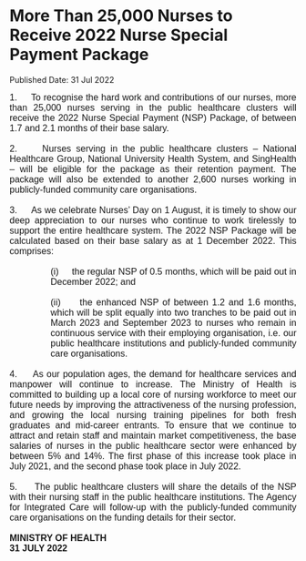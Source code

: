 <html>
    <meta http-equiv="Content-Type" content="text/html; charset=utf-8"/>
    <meta charset="utf-8"/>
    <title>More Than 25,000 Nurses to Receive 2022 Nurse Special Payment Package</title>
    <body><h1>More Than 25,000 Nurses to Receive 2022 Nurse Special Payment Package</h1>
    <p>Published Date: 31 Jul 2022</p> <p style="margin: 0in; font-size: 11pt; font-family: Calibri, sans-serif; text-align: justify;"><span style="font-size: 16px; font-family: Arial;">1.&nbsp; &nbsp; &nbsp;To recognise the hard work and contributions of our nurses, more than 25,000 nurses serving in the public healthcare clusters will receive the 2022 Nurse Special Payment (NSP) Package, of between 1.7 and 2.1 months of their base salary.</span></p><p style="margin: 0in; font-size: 11pt; font-family: Calibri, sans-serif; text-align: justify;"><span style="font-family: Arial;"><span style="font-size: 16px;">&nbsp;</span></span></p><p style="margin: 0in; font-size: 11pt; font-family: Calibri, sans-serif; text-align: justify;"><span style="font-family: Arial;"><span style="font-size: 16px;">2.&nbsp; &nbsp; &nbsp;Nurses serving in the public healthcare clusters – National Healthcare Group, National University Health System, and SingHealth – will be eligible for the package as their retention payment. The package will also be extended to another 2,600 nurses working in publicly-funded community care organisations.</span></span></p><p style="margin: 0in; font-size: 11pt; font-family: Calibri, sans-serif; text-align: justify;"><span style="font-family: Arial;"><span style="font-size: 16px;">&nbsp;</span></span></p><p style="margin: 0in; font-size: 11pt; font-family: Calibri, sans-serif; text-align: justify;"><span style="font-family: Arial;"><span style="font-size: 16px;">3.&nbsp; &nbsp; &nbsp;As we celebrate Nurses’ Day on 1 August, it is timely to show our deep appreciation to our nurses who continue to work tirelessly to support the entire healthcare system. The 2022 NSP Package will be calculated based on their base salary as at 1 December 2022. This comprises:</span></span></p><p style="margin: 0in; font-size: 11pt; font-family: Calibri, sans-serif; text-align: justify;"><span style="font-family: Arial;"><span style="font-size: 16px;">&nbsp;</span></span></p><p style="margin: 0in 0in 0in 0.75in; font-size: 11pt; font-family: Calibri, sans-serif; text-align: justify;"><span style="font-family: Arial;"><span style="font-size: 16px;">(i)<span style="font-stretch: normal;">&nbsp; &nbsp; &nbsp;</span>the regular NSP of 0.5 months, which will be paid out in December 2022; and</span></span></p><p style="margin: 0in 0in 0in 0.75in; font-size: 11pt; font-family: Calibri, sans-serif; text-align: justify;"><span style="font-family: Arial;"><span style="font-size: 16px;">&nbsp;</span></span></p><p style="margin: 0in 0in 0in 0.75in; font-size: 11pt; font-family: Calibri, sans-serif; text-align: justify;"><span style="font-family: Arial;"><span style="font-size: 16px;">(ii)<span style="font-stretch: normal;">&nbsp; &nbsp; &nbsp;</span>the enhanced NSP of between 1.2 and 1.6 months, which will be split equally into two tranches to be paid out in March 2023 and September 2023 to nurses who remain in continuous service with their employing organisation, i.e. our public healthcare institutions and publicly-funded community care organisations.</span></span></p><p style="margin: 0in; font-size: 11pt; font-family: Calibri, sans-serif; text-align: justify;"><span style="font-family: Arial;"><span style="font-size: 16px;">&nbsp;</span></span></p><p style="margin: 0in; font-size: 11pt; font-family: Calibri, sans-serif; text-align: justify;"><span style="font-family: Arial;"><span style="font-size: 16px;">4.&nbsp; &nbsp; &nbsp;As our population ages, the demand for healthcare services and manpower will continue to increase. The Ministry of Health is committed to building up a local core of nursing workforce to meet our future needs by improving the attractiveness of the nursing profession, and growing the local nursing training pipelines for both fresh graduates and mid-career entrants. To ensure that we continue to attract and retain staff and maintain market competitiveness, the base salaries of nurses in the public healthcare sector were enhanced by between 5% and 14%. The first phase of this increase took place in July 2021, and the second phase took place in July 2022.</span></span></p><p style="margin: 0in; font-size: 11pt; font-family: Calibri, sans-serif; text-align: justify;"><span style="font-family: Arial;"><span style="font-size: 16px;">&nbsp;</span></span></p><p style="margin: 0in; font-size: 11pt; font-family: Calibri, sans-serif; text-align: justify;"><span style="font-family: Arial;"><span style="font-size: 16px;">5.&nbsp; &nbsp; &nbsp;The public healthcare clusters will share the details of the NSP with their nursing staff in the public healthcare institutions. The Agency for Integrated Care will follow-up with the publicly-funded community care organisations on the funding details for their sector.</span></span></p><p style="margin: 0in; font-size: 11pt; font-family: Calibri, sans-serif; text-align: justify;"><span style="font-family: Arial;"><span style="font-size: 16px;">&nbsp;</span></span></p><p class="Default" style="margin: 0in; font-size: 12pt; font-family: Arial, sans-serif; text-align: justify;"><span style="font-family: Arial;"><strong><span>MINISTRY OF HEALTH</span></strong></span></p><p style="margin: 0in; font-size: 11pt; font-family: Calibri, sans-serif; text-align: justify;"><span style="font-size: 16px; font-family: Arial;"><strong>31 JULY 2022</strong></span></p></body>
</html>